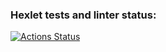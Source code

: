 ### Hexlet tests and linter status:
[![Actions Status](https://github.com/JaneSpace/frontend-project-44/actions/workflows/hexlet-check.yml/badge.svg)](https://github.com/JaneSpace/frontend-project-44/actions)